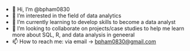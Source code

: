 - 👋 Hi, I’m @bpham0830
- 👀 I’m interested in the field of data analytics
- 🌱 I’m currently learning to develop skills to become a data analyst
- 💞️ I’m looking to collaborate on projects/case studies to help me learn more about SQL, R, and data analysis in geneeral
- 📫 How to reach me: via email -> bpham0830@gmail.com

<!---
bpham0830/bpham0830 is a ✨ special ✨ repository because its `README.md` (this file) appears on your GitHub profile.
You can click the Preview link to take a look at your changes.
--->
